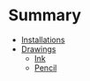 # Summary

* [Installations](installations.md)
* [Drawings](drawings.md)
   * [Ink](ink.md)
   * [Pencil](pencil.md)

